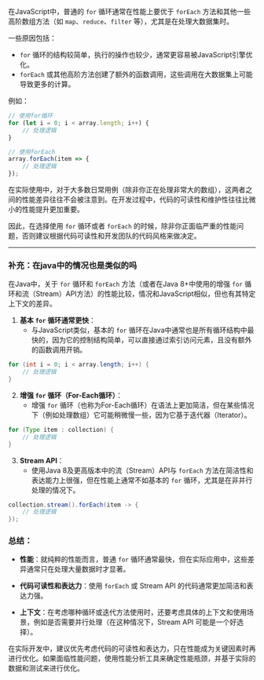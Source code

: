 在JavaScript中，普通的 `for` 循环通常在性能上要优于 `forEach` 方法和其他一些高阶数组方法（如 `map`、`reduce`、`filter` 等），尤其是在处理大数据集时。

一些原因包括：
- `for` 循环的结构较简单，执行的操作也较少，通常更容易被JavaScript引擎优化。
- `forEach` 或其他高阶方法创建了额外的函数调用，这些调用在大数据集上可能导致更多的计算。

例如：
```javascript
// 使用for循环
for (let i = 0; i < array.length; i++) {
    // 处理逻辑
}

// 使用forEach
array.forEach(item => {
    // 处理逻辑
});
```
在实际使用中，对于大多数日常用例（除非你正在处理非常大的数组），这两者之间的性能差异往往不会被注意到。在开发过程中，代码的可读性和维护性往往比微小的性能提升更加重要。

因此，在选择使用 `for` 循环或者 `forEach` 的时候，除非你正面临严重的性能问题，否则建议根据代码可读性和开发团队的代码风格来做决定。

***

### 补充：在java中的情况也是类似的吗

在Java中，关于 `for` 循环和 `forEach` 方法（或者在Java 8+中使用的增强 `for` 循环和流（Stream）API方法）的性能比较，情况和JavaScript相似，但也有其特定上下文的差异。

1. **基本 `for` 循环通常更快**：
    - 与JavaScript类似，基本的 `for` 循环在Java中通常也是所有循环结构中最快的，因为它的控制结构简单，可以直接通过索引访问元素，且没有额外的函数调用开销。

```java
for (int i = 0; i < array.length; i++) {
    // 处理逻辑
}
```

2. **增强 `for` 循环（For-Each循环）**：
    - 增强 `for` 循环（也称为For-Each循环）在语法上更加简洁，但在某些情况下（例如处理数组）它可能稍微慢一些，因为它基于迭代器（Iterator）。
   
```java
for (Type item : collection) {
    // 处理逻辑
}
```

3. **Stream API**：
    - 使用Java 8及更高版本中的流（Stream）API与 `forEach` 方法在简洁性和表达能力上很强，但在性能上通常不如基本的 `for` 循环，尤其是在非并行处理的情况下。

```java
collection.stream().forEach(item -> {
    // 处理逻辑
});
```

### 总结：

- **性能**：就纯粹的性能而言，普通 `for` 循环通常最快，但在实际应用中，这些差异通常只在处理大量数据时才显著。
  
- **代码可读性和表达力**：使用 `forEach` 或 Stream API 的代码通常更加简洁和表达力强。

- **上下文**：在考虑哪种循环或迭代方法使用时，还要考虑具体的上下文和使用场景，例如是否需要并行处理（在这种情况下，Stream API 可能是一个好选择）。

在实际开发中，建议优先考虑代码的可读性和表达力，只在性能成为关键因素时再进行优化。如果面临性能问题，使用性能分析工具来确定性能瓶颈，并基于实际的数据和测试来进行优化。